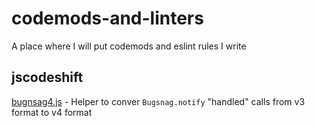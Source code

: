 # codemods-and-linters
A place where I will put codemods and eslint rules I write


## jscodeshift

[bugnsag4.js](jscodeshift/bugsnag4.js) - Helper to conver `Bugsnag.notify` "handled" calls from v3 format to v4 format
